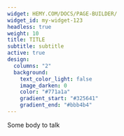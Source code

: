 ```yaml
---
widget: HEMY.COM/DOCS/PAGE-BUILDER/
widget_id: my-widget-123
headless: true
weight: 10
title: TITLE
subtitle: subtitle
active: true
design:
  columns: "2"
  background:
    text_color_light: false
    image_darken: 0
    color: "#771a1a"
    gradient_start: "#325641"
    gradient_end: "#bbb4b4"
---
```

Some body to talk
